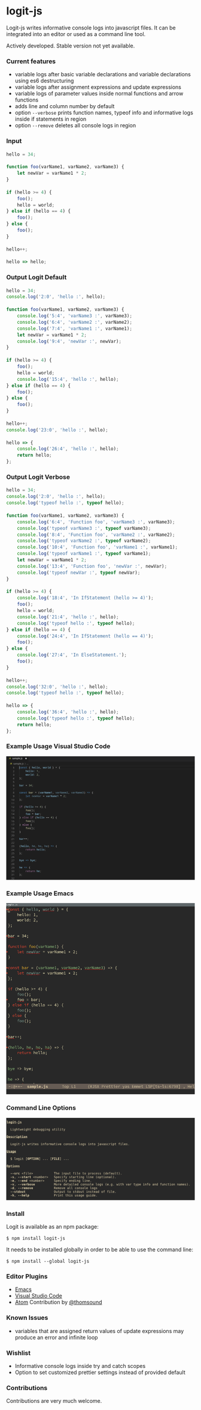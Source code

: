 # logit-js

Logit-js writes informative console logs into javascript files. It can
be integrated into an editor or used as a command line tool.

Actively developed. Stable version not yet available.

### Current features

- variable logs after basic variable declarations and variable declarations using es6 destructuring
- variable logs after assignment expressions and update expressions
- variable logs of parameter values inside normal functions and arrow functions
- adds line and column number by default
- option `--verbose` prints function names, typeof info and
  informative logs inside if statements in region
- option `--remove` deletes all console logs in region

### Input

```js
hello = 34;

function foo(varName1, varName2, varName3) {
    let newVar = varName1 * 2;
}

if (hello >= 4) {
    foo();
    hello = world;
} else if (hello == 4) {
    foo();
} else {
    foo();
}

hello++;

hello => hello;
```

### Output Logit Default

```js
hello = 34;
console.log('2:0', 'hello :', hello);

function foo(varName1, varName2, varName3) {
    console.log('5:4', 'varName3 :', varName3);
    console.log('6:4', 'varName2 :', varName2);
    console.log('7:4', 'varName1 :', varName1);
    let newVar = varName1 * 2;
    console.log('9:4', 'newVar :', newVar);
}

if (hello >= 4) {
    foo();
    hello = world;
    console.log('15:4', 'hello :', hello);
} else if (hello == 4) {
    foo();
} else {
    foo();
}

hello++;
console.log('23:0', 'hello :', hello);

hello => {
    console.log('26:4', 'hello :', hello);
    return hello;
};
```

### Output Logit Verbose

```js
hello = 34;
console.log('2:0', 'hello :', hello);
console.log('typeof hello :', typeof hello);

function foo(varName1, varName2, varName3) {
    console.log('6:4', 'Function foo', 'varName3 :', varName3);
    console.log('typeof varName3 :', typeof varName3);
    console.log('8:4', 'Function foo', 'varName2 :', varName2);
    console.log('typeof varName2 :', typeof varName2);
    console.log('10:4', 'Function foo', 'varName1 :', varName1);
    console.log('typeof varName1 :', typeof varName1);
    let newVar = varName1 * 2;
    console.log('13:4', 'Function foo', 'newVar :', newVar);
    console.log('typeof newVar :', typeof newVar);
}

if (hello >= 4) {
    console.log('18:4', 'In IfStatement (hello >= 4)');
    foo();
    hello = world;
    console.log('21:4', 'hello :', hello);
    console.log('typeof hello :', typeof hello);
} else if (hello == 4) {
    console.log('24:4', 'In IfStatement (hello == 4)');
    foo();
} else {
    console.log('27:4', 'In ElseStatement.');
    foo();
}

hello++;
console.log('32:0', 'hello :', hello);
console.log('typeof hello :', typeof hello);

hello => {
    console.log('36:4', 'hello :', hello);
    console.log('typeof hello :', typeof hello);
    return hello;
};
```

### Example Usage Visual Studio Code

![Example Usage Visual Studio Code](samples/readme/vscode1.gif)

### Example Usage Emacs

![Example Usage Emacs](samples/readme/emacs2.gif)

### Command Line Options

![Example Usage Command Line](samples/readme/command_line.png)

### Install

Logit is available as an npm package:

```
$ npm install logit-js
```

It needs to be installed globally in order to be able to use the
command line:

```
$ npm install --global logit-js
```

### Editor Plugins
- [Emacs](emacs-plugin/plugin.el)
- [Visual Studio Code](vscode-plugin/logit)
- [Atom](atom-plugin/logit) Contribution by [@thomsound](https://github.com/thomsound/)

### Known Issues
- variables that are assigned return values of update expressions may produce an error and
  infinite loop
  
### Wishlist
- Informative console logs inside try and catch scopes
- Option to set customized prettier settings instead of provided default

### Contributions
Contributions are very much welcome.
